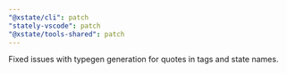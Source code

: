 ```yaml
---
"@xstate/cli": patch
"stately-vscode": patch
"@xstate/tools-shared": patch
---
```


Fixed issues with typegen generation for quotes in tags and state names.
